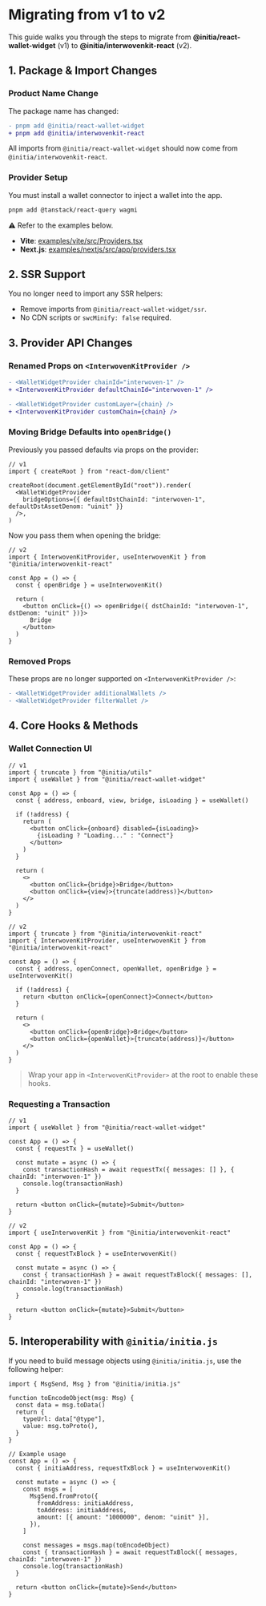 # Migrating from v1 to v2

This guide walks you through the steps to migrate from **@initia/react-wallet-widget** (v1) to **@initia/interwovenkit-react** (v2).

## 1. Package & Import Changes

### Product Name Change

The package name has changed:

```diff
- pnpm add @initia/react-wallet-widget
+ pnpm add @initia/interwovenkit-react
```

All imports from `@initia/react-wallet-widget` should now come from `@initia/interwovenkit-react`.

### Provider Setup

You must install a wallet connector to inject a wallet into the app.

```bash
pnpm add @tanstack/react-query wagmi
```

⚠️ Refer to the examples below.

- **Vite**: [examples/vite/src/Providers.tsx](https://github.com/initia-labs/interwovenkit/blob/main/examples/vite/src/Providers.tsx)
- **Next.js**: [examples/nextjs/src/app/providers.tsx](https://github.com/initia-labs/interwovenkit/blob/main/examples/nextjs/src/app/providers.tsx)

## 2. SSR Support

You no longer need to import any SSR helpers:

- Remove imports from `@initia/react-wallet-widget/ssr`.
- No CDN scripts or `swcMinify: false` required.

## 3. Provider API Changes

### Renamed Props on `<InterwovenKitProvider />`

```diff
- <WalletWidgetProvider chainId="interwoven-1" />
+ <InterwovenKitProvider defaultChainId="interwoven-1" />
```

```diff
- <WalletWidgetProvider customLayer={chain} />
+ <InterwovenKitProvider customChain={chain} />
```

### Moving Bridge Defaults into `openBridge()`

Previously you passed defaults via props on the provider:

```tsx
// v1
import { createRoot } from "react-dom/client"

createRoot(document.getElementById("root")).render(
  <WalletWidgetProvider
    bridgeOptions={{ defaultDstChainId: "interwoven-1", defaultDstAssetDenom: "uinit" }}
  />,
)
```

Now you pass them when opening the bridge:

```tsx
// v2
import { InterwovenKitProvider, useInterwovenKit } from "@initia/interwovenkit-react"

const App = () => {
  const { openBridge } = useInterwovenKit()

  return (
    <button onClick={() => openBridge({ dstChainId: "interwoven-1", dstDenom: "uinit" })}>
      Bridge
    </button>
  )
}
```

### Removed Props

These props are no longer supported on `<InterwovenKitProvider />`:

```diff
- <WalletWidgetProvider additionalWallets />
- <WalletWidgetProvider filterWallet />
```

## 4. Core Hooks & Methods

### Wallet Connection UI

```tsx
// v1
import { truncate } from "@initia/utils"
import { useWallet } from "@initia/react-wallet-widget"

const App = () => {
  const { address, onboard, view, bridge, isLoading } = useWallet()

  if (!address) {
    return (
      <button onClick={onboard} disabled={isLoading}>
        {isLoading ? "Loading..." : "Connect"}
      </button>
    )
  }

  return (
    <>
      <button onClick={bridge}>Bridge</button>
      <button onClick={view}>{truncate(address)}</button>
    </>
  )
}
```

```tsx
// v2
import { truncate } from "@initia/interwovenkit-react"
import { InterwovenKitProvider, useInterwovenKit } from "@initia/interwovenkit-react"

const App = () => {
  const { address, openConnect, openWallet, openBridge } = useInterwovenKit()

  if (!address) {
    return <button onClick={openConnect}>Connect</button>
  }

  return (
    <>
      <button onClick={openBridge}>Bridge</button>
      <button onClick={openWallet}>{truncate(address)}</button>
    </>
  )
}
```

> Wrap your app in `<InterwovenKitProvider>` at the root to enable these hooks.

### Requesting a Transaction

```tsx
// v1
import { useWallet } from "@initia/react-wallet-widget"

const App = () => {
  const { requestTx } = useWallet()

  const mutate = async () => {
    const transactionHash = await requestTx({ messages: [] }, { chainId: "interwoven-1" })
    console.log(transactionHash)
  }

  return <button onClick={mutate}>Submit</button>
}
```

```tsx
// v2
import { useInterwovenKit } from "@initia/interwovenkit-react"

const App = () => {
  const { requestTxBlock } = useInterwovenKit()

  const mutate = async () => {
    const { transactionHash } = await requestTxBlock({ messages: [], chainId: "interwoven-1" })
    console.log(transactionHash)
  }

  return <button onClick={mutate}>Submit</button>
}
```

## 5. Interoperability with `@initia/initia.js`

If you need to build message objects using `@initia/initia.js`, use the following helper:

```tsx
import { MsgSend, Msg } from "@initia/initia.js"

function toEncodeObject(msg: Msg) {
  const data = msg.toData()
  return {
    typeUrl: data["@type"],
    value: msg.toProto(),
  }
}

// Example usage
const App = () => {
  const { initiaAddress, requestTxBlock } = useInterwovenKit()

  const mutate = async () => {
    const msgs = [
      MsgSend.fromProto({
        fromAddress: initiaAddress,
        toAddress: initiaAddress,
        amount: [{ amount: "1000000", denom: "uinit" }],
      }),
    ]

    const messages = msgs.map(toEncodeObject)
    const { transactionHash } = await requestTxBlock({ messages, chainId: "interwoven-1" })
    console.log(transactionHash)
  }

  return <button onClick={mutate}>Send</button>
}
```
